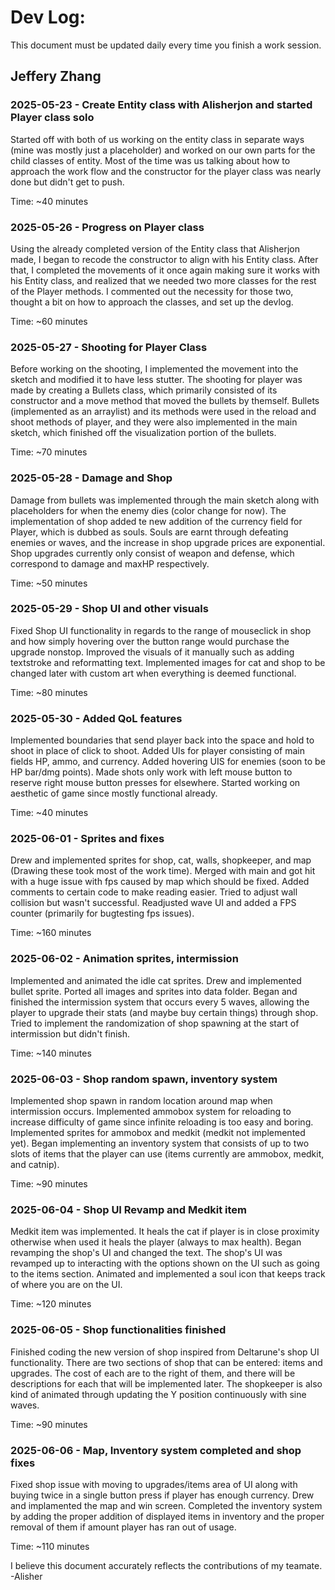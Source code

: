 # Dev Log:

This document must be updated daily every time you finish a work session.

## Jeffery Zhang

### 2025-05-23 - Create Entity class with Alisherjon and started Player class solo
Started off with both of us working on the entity class in separate ways (mine was mostly just a placeholder) and worked on our own parts for the child classes of entity. Most of the time was us talking about how to approach the work flow and the constructor for the player class was nearly done but didn't get to push.

Time: ~40 minutes

### 2025-05-26 - Progress on Player class
Using the already completed version of the Entity class that Alisherjon made, I began to recode the constructor to align with his Entity class. After that, I completed the movements of it once again making sure it works with his Entity class, and realized that we needed two more classes for the rest of the Player methods. I commented out the necessity for those two, thought a bit on how to approach the classes, and set up the devlog.

Time: ~60 minutes

### 2025-05-27 - Shooting for Player Class
Before working on the shooting, I implemented the movement into the sketch and modified it to have less stutter. The shooting for player was made by creating a Bullets class, which primarily consisted of its constructor and a move method that moved the bullets by themself. Bullets (implemented as an arraylist) and its methods were used in the reload and shoot methods of player, and they were also implemented in the main sketch, which finished off the visualization portion of the bullets.

Time: ~70 minutes

### 2025-05-28 - Damage and Shop
Damage from bullets was implemented through the main sketch along with placeholders for when the enemy dies (color change for now). The implementation of shop added te new addition of the currency field for Player, which is dubbed as souls. Souls are earnt through defeating enemies or waves, and the increase in shop upgrade prices are exponential. Shop upgrades currently only consist of weapon and defense, which correspond to damage and maxHP respectively.

Time: ~50 minutes

### 2025-05-29 - Shop UI and other visuals
Fixed Shop UI functionality in regards to the range of mouseclick in shop and how simply hovering over the button range would purchase the upgrade nonstop. Improved the visuals of it manually such as adding textstroke and reformatting text. Implemented images for cat and shop to be changed later with custom art when everything is deemed functional.

Time: ~80 minutes

### 2025-05-30 - Added QoL features
Implemented boundaries that send player back into the space and hold to shoot in place of click to shoot. Added UIs for player consisting of main fields HP, ammo, and currency. Added hovering UIS for enemies (soon to be HP bar/dmg points). Made shots only work with left mouse button to reserve right mouse button presses for elsewhere. Started working on aesthetic of game since mostly functional already.

Time: ~40 minutes

### 2025-06-01 - Sprites and fixes
Drew and implemented sprites for shop, cat, walls, shopkeeper, and map (Drawing these took most of the work time). Merged with main and got hit with a huge issue with fps caused by map which should be fixed. Added comments to certain code to make reading easier. Tried to adjust wall collision but wasn't successful. Readjusted wave UI and added a FPS counter (primarily for bugtesting fps issues).

Time: ~160 minutes

### 2025-06-02 - Animation sprites, intermission
Implemented and animated the idle cat sprites. Drew and implemented bullet sprite. Ported all images and sprites into data folder. Began and finished the intermission system that occurs every 5 waves, allowing the player to upgrade their stats (and maybe buy certain things) through shop. Tried to implement the randomization of shop spawning at the start of intermission but didn't finish.

Time: ~140 minutes

### 2025-06-03 - Shop random spawn, inventory system
Implemented shop spawn in random location around map when intermission occurs. Implemented ammobox system for reloading to increase difficulty of game since infinite reloading is too easy and boring. Implemented sprites for ammobox and medkit (medkit not implemented yet). Began implementing an inventory system that consists of up to two slots of items that the player can use (items currently are ammobox, medkit, and catnip).

Time: ~90 minutes

### 2025-06-04 - Shop UI Revamp and Medkit item
Medkit item was implemented. It heals the cat if player is in close proximity otherwise when used it heals the player (always to max health). Began revamping the shop's UI and changed the text. The shop's UI was revamped up to interacting with the options shown on the UI such as going to the items section. Animated and implemented a soul icon that keeps track of where you are on the UI.

Time: ~120 minutes

### 2025-06-05 - Shop functionalities finished
Finished coding the new version of shop inspired from Deltarune's shop UI functionality. There are two sections of shop that can be entered: items and upgrades. The cost of each are to the right of them, and there will be descriptions for each that will be implemented later. The shopkeeper is also kind of animated through updating the Y position continuously with sine waves.

Time: ~90 minutes

### 2025-06-06 - Map, Inventory system completed and shop fixes
Fixed shop issue with moving to upgrades/items area of UI along with buying twice in a single button press if player has enough currency. Drew and implamented the map and win screen. Completed the inventory system by adding the proper addition of displayed items in inventory and the proper removal of them if amount player has ran out of usage.

Time: ~110 minutes

I believe this document accurately reflects the contributions of my teamate. -Alisher